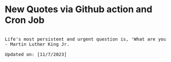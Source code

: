 # New Quotes via Github action and Cron Job

<pre>
<!-- #quote -->
Life's most persistent and urgent question is, 'What are you doing for others?'
- Martin Luther King Jr.

Updated on: [11/7/2023]
<!-- #quoteEnd -->
</pre>
